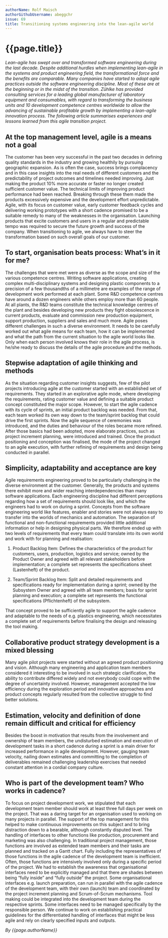 ```yaml
---
authorName: Rolf Maisch
authorGithubUsername: abeggchr
issue: 69
title: Transitioning systems engineering into the lean-agile world
---
```

# {{page.title}}

*Lean-agile has swept over and transformed software engineering during the last decade. Despite additional hurdles when implementing lean-agile in the systems and product engineering field, the transformational force and the benefits are comparable. Many companies have started to adopt agile practices outside the software engineering discipline. Most of these are at the beginning or in the midst of the transition. Zühlke has provided consulting services for a leading global manufacturer of laboratory equipment and consumables, with regard to transforming the business units and 10 development competence centres worldwide to allow the advancing of sustainable profitable growth by implementing a lean-agile innovation process. The following article summarises experiences and lessons learned from this agile transition project.*

## At the top management level, agile is a means not a goal

The customer has been very successful in the past two decades in defining quality standards in the industry and growing healthily by pursuing geographic expansion. As is often the case, success brings complacency and in this case insights into the real needs of different customers and the predictability of project outcomes and timelines needed improving. Just making the product 10% more accurate or faster no longer created sufficient customer value. The technical limits of improving product performance had been reached. Breaking through these them made the products excessively expensive and the development effort unpredictable. Agile, with its focus on customer value, early customer feedback cycles and delivering working prototypes with a short cadence promised to be a suitable remedy to many of the weaknesses in the organisation. Launching products that excite customers and users in a regular and predictable tempo was required to secure the future growth and success of the company. When transitioning to agile, we always have to steer the transformation based on such overall goals of our customer.

## To start, organisation beats process: What’s in it for me?

The challenges that were met were as diverse as the scope and size of the various competence centres. Writing software applications, creating complex multi-disciplinary systems and designing plastic components to a precision of a few thousandths of a millimetre are examples of the range of development work performed at each plant. Some R&D competence centres have around a dozen engineers while others employ more than 60 people. At all plants, the R&D teams constitute the technical knowledge centres of the plant and besides developing new products they fight obsolescence in current products, evaluate and commission new production equipment, support production, suppliers and sales and much more. Agile poses different challenges in such a diverse environment. It needs to be carefully worked out what agile means for each team, how it can be implemented and what the path from the current situation to the agile world looks like. Only when each person involved knows their role in the agile process, is he/she ready to discuss the details of the agile procedure and the methods.

## Stepwise adaptation of agile thinking and methods

As the situation regarding customer insights suggests, few of the pilot projects introducing agile at the customer started with an established set of requirements. They started in an explorative agile mode, where developing the requirements, rating customer value and defining a suitable product concept constituted the major scope. However, to start the agile cadence with its cycle of sprints, an initial product backlog was needed. From that, each team worked its own way down to the team/sprint backlog that could drive the first sprints. Now the agile sequence of ceremonies was introduced, and the duties and behaviour of the roles became more refined. After those basics had been adopted, more elaborate practices, such as project increment planning, were introduced and trained. Once the product positioning and conception was finalised, the mode of the project changed to an agile execution, with further refining of requirements and design being conducted in parallel.

## Simplicity, adaptability and acceptance are key

Agile requirements engineering proved to be particularly challenging in the diverse environment at the customer. Generally, the products and systems there exhibit more and wider reaching interdependencies than many software applications. Each engineering discipline had different perceptions regarding how a set of requirements should look like, and which the engineers had to work on during a sprint. Concepts from the software engineering world like features, enabler and stories were not always easy to transfer into the worlds of mechanics and automation. The separation of functional and non-functional requirements provided little additional information or help in designing physical parts. We therefore ended up with two levels of requirements that every team could translate into its own world and work with for planning and realisation:

1.	Product Backlog Item: Defines the characteristics of the product for customers, users, production, logistics and service; owned by the Product Owner and agreed with all relevant stakeholders before implementation; a complete set represents the specifications sheet (Lastenheft) of the product.

2.	Team/Sprint Backlog Item: Split and detailed requirements and specifications ready for implementation during a sprint; owned by the Subsystem Owner and agreed with all team members; basis for sprint planning and execution; a complete set represents the functional specifications (Pflichtenheft) of the subsystem.

That concept proved to be sufficiently agile to support the agile cadence and adaptable to the needs of e.g. plastics engineering, which necessitates a complete set of requirements before finalising the design and releasing the tool making.

## Collaborative product strategy development is a mixed blessing

Many agile pilot projects were started without an agreed product positioning and vision. Although many engineering and application team members considered it interesting to be involved in such strategic clarification, the ability to contribute differed widely and not everybody could cope with the degree of uncertainty involved. However, management accepted the low efficiency during the exploration period and innovative approaches and product concepts regularly resulted from the collective struggle to find better solutions.

## Estimation, velocity and definition of done remain difficult and critical for efficiency

Besides the boost in motivation that results from the involvement and ownership of team members, the undisturbed estimation and execution of development tasks in a short cadence during a sprint is a main driver for increased performance in agile development. However, gauging team velocity, nailing down estimates and committing to the completion of deliverables remained challenging leadership exercises that needed constant attention in a cordial company culture.

## Who is part of the development team? Who works in cadence?

To focus on project development work, we stipulated that each development team member should work at least three full days per week on the project. That was a daring target for an organisation used to working on many projects in parallel. The support of the top management for this helped to make continuous improvements on this subject and to bring distraction down to a bearable, although constantly disputed level. The handling of interfaces to other functions like production, procurement and marketing was also challenging. In traditional project management, those functions are involved as extended team members and their tasks are planned and tracked on a Gantt chart. Fully including the representatives of those functions in the agile cadence of the development team is inefficient. Often, those functions are intensively involved only during a specific period of the project. We had to establish the awareness that organisational interfaces need to be explicitly managed and that there are shades between being “fully inside” and “fully outside” the project. Some organisational interfaces e.g. launch preparation, can run in parallel with the agile cadence of the development team, with their own (launch) team and coordinated by the project increment planning and Scrum-of-Scrum mechanisms. Tool making could be integrated into the development team during the respective sprints. Some interfaces need to be managed specifically by the responsible person. We continue to work on establishing practical guidelines for the differentiated handling of interfaces that might be less agile and rely on clearly specified inputs and outputs.

[](./transition-system-engineering/illustration.png)

*By {{page.authorName}}*